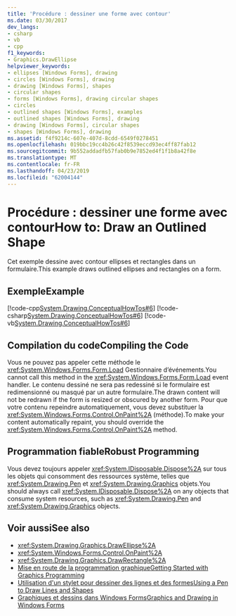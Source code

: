 ```yaml
---
title: 'Procédure : dessiner une forme avec contour'
ms.date: 03/30/2017
dev_langs:
- csharp
- vb
- cpp
f1_keywords:
- Graphics.DrawEllipse
helpviewer_keywords:
- ellipses [Windows Forms], drawing
- circles [Windows Forms], drawing
- drawing [Windows Forms], shapes
- circular shapes
- forms [Windows Forms], drawing circular shapes
- circles
- outlined shapes [Windows Forms], examples
- outlined shapes [Windows Forms], drawing
- drawing [Windows Forms], circular shapes
- shapes [Windows Forms], drawing
ms.assetid: f4f9214c-607e-407d-8cdd-6549f0278451
ms.openlocfilehash: 019bbc19cc4b26c42f8539eccd93ec4ff87fab12
ms.sourcegitcommit: 9b552addadfb57fab0b9e7852ed4f1f1b8a42f8e
ms.translationtype: MT
ms.contentlocale: fr-FR
ms.lasthandoff: 04/23/2019
ms.locfileid: "62004144"
---
```

# <a name="how-to-draw-an-outlined-shape"></a><span data-ttu-id="af54f-102">Procédure : dessiner une forme avec contour</span><span class="sxs-lookup"><span data-stu-id="af54f-102">How to: Draw an Outlined Shape</span></span>
<span data-ttu-id="af54f-103">Cet exemple dessine avec contour ellipses et rectangles dans un formulaire.</span><span class="sxs-lookup"><span data-stu-id="af54f-103">This example draws outlined ellipses and rectangles on a form.</span></span>  
  
## <a name="example"></a><span data-ttu-id="af54f-104">Exemple</span><span class="sxs-lookup"><span data-stu-id="af54f-104">Example</span></span>  
 [!code-cpp[System.Drawing.ConceptualHowTos#6](~/samples/snippets/cpp/VS_Snippets_Winforms/System.Drawing.ConceptualHowTos/cpp/form1.cpp#6)]
 [!code-csharp[System.Drawing.ConceptualHowTos#6](~/samples/snippets/csharp/VS_Snippets_Winforms/System.Drawing.ConceptualHowTos/CS/form1.cs#6)]
 [!code-vb[System.Drawing.ConceptualHowTos#6](~/samples/snippets/visualbasic/VS_Snippets_Winforms/System.Drawing.ConceptualHowTos/VB/form1.vb#6)]  
  
## <a name="compiling-the-code"></a><span data-ttu-id="af54f-105">Compilation du code</span><span class="sxs-lookup"><span data-stu-id="af54f-105">Compiling the Code</span></span>  
 <span data-ttu-id="af54f-106">Vous ne pouvez pas appeler cette méthode le <xref:System.Windows.Forms.Form.Load> Gestionnaire d’événements.</span><span class="sxs-lookup"><span data-stu-id="af54f-106">You cannot call this method in the <xref:System.Windows.Forms.Form.Load> event handler.</span></span> <span data-ttu-id="af54f-107">Le contenu dessiné ne sera pas redessiné si le formulaire est redimensionné ou masqué par un autre formulaire.</span><span class="sxs-lookup"><span data-stu-id="af54f-107">The drawn content will not be redrawn if the form is resized or obscured by another form.</span></span> <span data-ttu-id="af54f-108">Pour que votre contenu repeindre automatiquement, vous devez substituer la <xref:System.Windows.Forms.Control.OnPaint%2A> (méthode).</span><span class="sxs-lookup"><span data-stu-id="af54f-108">To make your content automatically repaint, you should override the <xref:System.Windows.Forms.Control.OnPaint%2A> method.</span></span>  
  
## <a name="robust-programming"></a><span data-ttu-id="af54f-109">Programmation fiable</span><span class="sxs-lookup"><span data-stu-id="af54f-109">Robust Programming</span></span>  
 <span data-ttu-id="af54f-110">Vous devez toujours appeler <xref:System.IDisposable.Dispose%2A> sur tous les objets qui consomment des ressources système, telles que <xref:System.Drawing.Pen> et <xref:System.Drawing.Graphics> objets.</span><span class="sxs-lookup"><span data-stu-id="af54f-110">You should always call <xref:System.IDisposable.Dispose%2A> on any objects that consume system resources, such as <xref:System.Drawing.Pen> and <xref:System.Drawing.Graphics> objects.</span></span>  
  
## <a name="see-also"></a><span data-ttu-id="af54f-111">Voir aussi</span><span class="sxs-lookup"><span data-stu-id="af54f-111">See also</span></span>

- <xref:System.Drawing.Graphics.DrawEllipse%2A>
- <xref:System.Windows.Forms.Control.OnPaint%2A>
- <xref:System.Drawing.Graphics.DrawRectangle%2A>
- [<span data-ttu-id="af54f-112">Mise en route de la programmation graphique</span><span class="sxs-lookup"><span data-stu-id="af54f-112">Getting Started with Graphics Programming</span></span>](getting-started-with-graphics-programming.md)
- [<span data-ttu-id="af54f-113">Utilisation d'un stylet pour dessiner des lignes et des formes</span><span class="sxs-lookup"><span data-stu-id="af54f-113">Using a Pen to Draw Lines and Shapes</span></span>](using-a-pen-to-draw-lines-and-shapes.md)
- [<span data-ttu-id="af54f-114">Graphiques et dessins dans Windows Forms</span><span class="sxs-lookup"><span data-stu-id="af54f-114">Graphics and Drawing in Windows Forms</span></span>](graphics-and-drawing-in-windows-forms.md)

